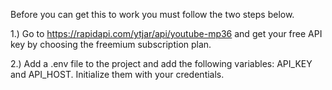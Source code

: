 Before you can get this to work you must follow the two steps below.

1.) Go to https://rapidapi.com/ytjar/api/youtube-mp36 and get your free API key by choosing the freemium subscription plan.

2.) Add a .env file to the project and add the following variables: API_KEY and API_HOST. Initialize them with your credentials.
